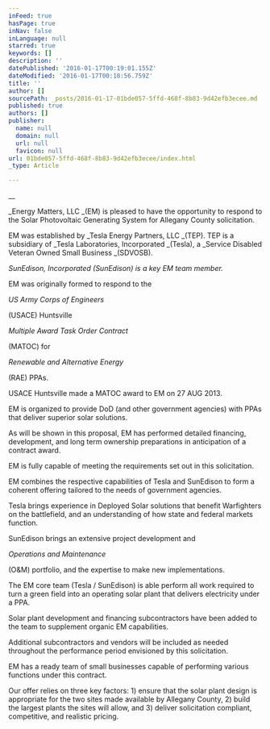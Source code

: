 ```yaml
---
inFeed: true
hasPage: true
inNav: false
inLanguage: null
starred: true
keywords: []
description: ''
datePublished: '2016-01-17T00:19:01.155Z'
dateModified: '2016-01-17T00:18:56.759Z'
title: ''
author: []
sourcePath: _posts/2016-01-17-01bde057-5ffd-468f-8b83-9d42efb3ecee.md
published: true
authors: []
publisher:
  name: null
  domain: null
  url: null
  favicon: null
url: 01bde057-5ffd-468f-8b83-9d42efb3ecee/index.html
_type: Article

---
```

__

_Energy Matters, LLC  _(EM) is pleased to have the
opportunity to respond to the Solar Photovoltaic Generating System for Allegany
County solicitation.

EM was established
by _Tesla Energy Partners, LLC _(TEP).  TEP is a subsidiary of _Tesla Laboratories, Incorporated _(Tesla), a _Service Disabled Veteran Owned
Small Business _(SDVOSB).

_SunEdison, Incorporated (SunEdison)
is a key EM team member._

EM was originally
formed to respond to the 

_US Army Corps of
Engineers_

(USACE) Huntsville 

_Multiple
Award Task Order Contract_

(MATOC) for 

_Renewable
and Alternative Energy_

(RAE) PPAs.

USACE Huntsville made a MATOC award to EM on 27 AUG 2013\.

EM is organized to provide DoD (and other government
agencies) with PPAs that deliver superior solar solutions.

As will be shown in this proposal, EM has
performed detailed financing, development, and long term ownership preparations
in anticipation of a contract award.

EM
is fully capable of meeting the requirements set out in this solicitation.

EM combines the respective capabilities of Tesla and SunEdison
to form a coherent offering tailored to the needs of government agencies.

Tesla brings experience in Deployed Solar
solutions that benefit Warfighters on the battlefield, and an understanding of
how state and federal markets function.

SunEdison
brings an extensive project development and 

_Operations
and Maintenance_

(O&M) portfolio, and the expertise to make new
implementations.

The EM core team (Tesla
/ SunEdison) is able perform all work required to turn a green field into an
operating solar plant that delivers electricity under a PPA.

Solar plant development and financing subcontractors
have been added to the team to supplement organic EM capabilities.

Additional subcontractors and vendors will be
included as needed throughout the performance period envisioned by this
solicitation.

EM has a ready team of
small businesses capable of performing various functions under this contract.

Our offer relies on
three key factors: 1) ensure that the solar plant design is appropriate for the
two sites made available by Allegany County, 2) build the largest plants the
sites will allow, and 3) deliver solicitation compliant, competitive, and
realistic pricing.